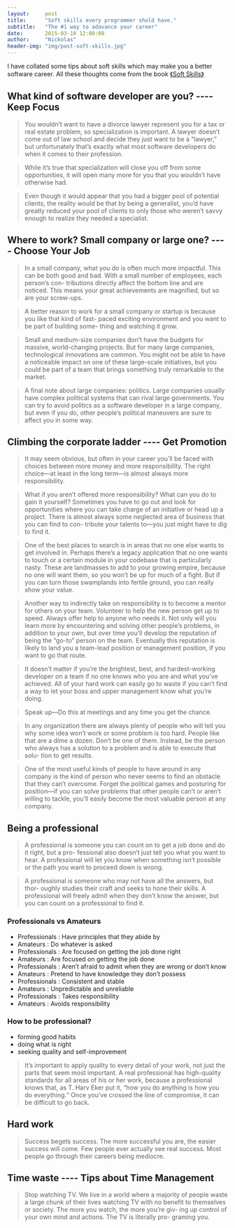 ```yaml
---
layout:     post
title:      "Soft skills every programmer shold have."
subtitle:   "The #1 way to adavance your career"
date:       2015-03-10 12:00:00
author:     "Nickolas"
header-img: "img/post-soft-skills.jpg"
---
```


I have collated some tips about soft skills which may make you a better software career. All these thoughts come from the book [《Soft Skills》](http://book.douban.com/subject/26312275/)

## What kind of software developer are you? ---- Keep Focus
>You wouldn’t want to have a divorce lawyer represent you for a tax or real estate problem, so specialization is important. A lawyer doesn’t come out of law school and decide they just want to be a “lawyer,” but unfortunately that’s exactly what most software developers do when it comes to their profession.

>While it’s true that specialization will close you off from some opportunities, it will open many more for you that you wouldn’t have otherwise had.

>Even though it would appear that you had a bigger pool of potential clients, the reality would be that by being a generalist, you’d have greatly reduced your pool of clients to only those who weren’t savvy enough to realize they needed a specialist.

## Where to work? Small company or large one? ---- Choose Your Job
>In a small company, what you do is often much more impactful. This can be both good and bad. With a small number of employees, each person’s con- tributions directly affect the bottom line and are noticed. This means your great achievements are magnified, but so are your screw-ups.

>A better reason to work for a small company or startup is because you like that kind of fast- paced exciting environment and you want to be part of building some- thing and watching it grow.

>Small and medium-size companies don’t have the budgets for massive, world-changing projects. But for many large companies, technological innovations are common. You might not be able to have a noticeable impact on one of these large-scale initiatives, but you could be part of a team that brings something truly remarkable to the market.

>A final note about large companies: politics. Large companies usually have complex political systems that can rival large governments. You can try to avoid politics as a software developer in a large company, but even if you do, other people’s political maneuvers are sure to affect you in some way. 

## Climbing the corporate ladder ---- Get Promotion
>It may seem obvious, but often in your career you’ll be faced with choices between more money and more responsibility. The right choice—at least in the long term—is almost always more responsibility.

>What if you aren’t offered more responsibility? What can you do to gain it yourself? Sometimes you have to go out and look for opportunities where you can take charge of an initiative or head up a project. There is almost always some neglected area of business that you can find to con- tribute your talents to—you just might have to dig to find it.

>One of the best places to search is in areas that no one else wants to get involved in. Perhaps there’s a legacy application that no one wants to touch or a certain module in your codebase that is particularly nasty. These are landmasses to add to your growing empire, because no one will want them, so you won’t be up for much of a fight. But if you can turn those swamplands into fertile ground, you can really show your value.

>Another way to indirectly take on responsibility is to become a mentor for others on your team. Volunteer to help the new person get up to speed. Always offer help to anyone who needs it. Not only will you learn more by encountering and solving other people’s problems, in addition to your own, but over time you’ll develop the reputation of being the “go-to” person on the team. Eventually this reputation is likely to land you a team-lead position or management position, if you want to go that route.

>It doesn’t matter if you’re the brightest, best, and hardest-working developer on a team if no one knows who you are and what you’ve achieved. All of your hard work can easily go to waste if you can’t find a way to let your boss and upper management know what you’re doing.

>Speak up—Do this at meetings and any time you get the chance.

>In any organization there are always plenty of people who will tell you why some idea won’t work or some problem is too hard. People like that are a dime a dozen. Don’t be one of them. Instead, be the person who always has a solution to a problem and is able to execute that solu- tion to get results.

>One of the most useful kinds of people to have around in any company is the kind of person who never seems to find an obstacle that they can’t overcome. Forget the political games and posturing for position—if you can solve problems that other people can’t or aren’t willing to tackle, you’ll easily become the most valuable person at any company.

## Being a professional 
>A professional is someone you can count on to get a job done and do it right, but a pro- fessional also doesn’t just tell you what you want to hear. A professional will let you know when something isn’t possible or the path you want to proceed down is wrong.

>A professional is someone who may not have all the answers, but thor- oughly studies their craft and seeks to hone their skills. A professional will freely admit when they don’t know the answer, but you can count on a professional to find it.


### Professionals vs Amateurs
* Professionals : Have principles that they abide by
* Amateurs      : Do whatever is asked
* Professionals : Are focused on getting the job done right
* Amateurs      : Are focused on getting the job done
* Professionals : Aren’t afraid to admit when they are wrong or don’t know
* Amateurs      : Pretend to have knowledge they don’t possess 
* Professionals : Consistent and stable
* Amateurs      : Unpredictable and unreliable
* Professionals : Takes responsibility
* Amateurs      : Avoids responsibility


### How to be professional?

* forming good habits
* doing what is right
* seeking quality and self-improvement

>It’s important to apply quality to every detail of your work, not just the parts that seem most important. A real professional has high-quality standards for all areas of his or her work, because a professional knows that, as T. Harv Eker put it, “how you do anything is how you do everything.“ Once you’ve crossed the line of compromise, it can be difficult to go back.

## Hard work
>Success begets success. The more successful you are, the easier success will come. Few people ever actually see real success. Most people go through their careers being mediocre.

## Time waste ---- Tips about Time Management
>Stop watching TV. We live in a world where a majority of people waste a large chunk of their lives watching TV with no benefit to themselves or society. The more you watch, the more you’re giv- ing up control of your own mind and actions. The TV is literally pro- graming you.





